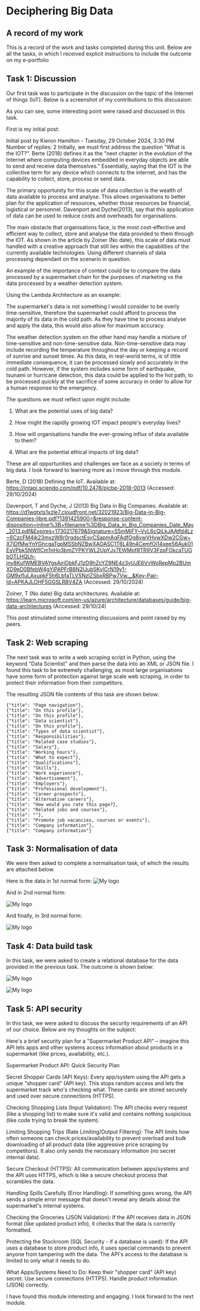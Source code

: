 # Deciphering Big Data
## A record of my work

This is a record of the work and tasks completed during this unit. Below are all the tasks, in which I received explicit instructions to
include the outcome on my e-portfolio

## Task 1: Discussion

Our first task was to participate in the discussion on the topic of the Internet of things (IoT). Below is a screenshot of
my contributions to this discussion:

As you can see, some interesting point were raised and discussed in this task. 

First is my initial post:

Initial post
by Kieron Hamilton - Tuesday, 29 October 2024, 3:30 PM
Number of replies: 2
Initially, we must first address the question "What is the IOT?". Berte (2018) defines it as the "next chapter in the evolution of the Internet where computing devices embedded in everyday objects are able to send and receive data themselves." Essentially, saying that the IOT is the collective term for any device which connects to the internet, and has the capability to collect, store, process or send data. 

The primary opportunity for this scale of data collection is the wealth of data available to process and analyse. This allows organisations to better plan for the application of resources, whether those resources be financial, logistical or personnel. Davenport and Dyche(2013), say that this application of data can be used to reduce costs and overheads for organisations. 

The main obstacle that organisations face, is the most cost-effective and efficient way to collect, store and analyse the data provided to them through the IOT. As shown in the article by Zoiner (No date), this scale of data must handled with a creative approach that still lies within the capabilities of the currently available technologies. Using different channels of data processing dependant on the scenario in question.

An example of the importance of context could be to compare the data processed by a supermarket chain for the purposes of marketing vs the data processed by a weather detection system. 

Using the Lambda Architecture as an example:

The supermarket's data is not something I would consider to be overly time-sensitive, therefore the supermarket could afford to process the majority of its data in the cold path. As they have time to process analyse and apply the data, this would also allow for maximum accuracy. 

The weather detection system on the other hand may handle a mixture of time-sensitive and non-time-sensitive data. Non-time-sensitive data may include recording the temperature throughout the day or keeping a record of sunrise and sunset times. As this data, in real-world terms, is of little immediate consequence, it can be processed slowly and accurately in the cold path. However, if the system includes some form of earthquake, tsunami or hurricane detection, this data could be applied to the hot path, to be processed quickly at the sacrifice of some accuracy in order to allow for a human response to the emergency. 

The questions we must reflect upon might include:

1. What are the potential uses of big data?

2. How might the rapidly growing IOT impact people's everyday lives?

3. How will organisations handle the ever-growing influx of data available to them?

4. What are the potential ethical impacts of big data?

These are all opportunities and challenges we face as a society in terms of big data. I look forward to learning more as I move through this module.

Berte, D (2018) Defining the IoT. Available at: https://intapi.sciendo.com/pdf/10.2478/picbe-2018-0013 (Accessed: 29/10/2024)

Davenport, T and Dyche, J (2013)  Big Data in Big Companies. Available at: https://d1wqtxts1xzle7.cloudfront.net/32021923/Big-Data-in-Big-Companies-libre.pdf?1391425900=&response-content-disposition=inline%3B+filename%3DBig_Data_in_Big_Companies_Date_May_2013.pdf&Expires=1730217679&Signature=S5mMiFY~VyL6cQjLkJAAtfd4Lz~6CzcFM4jk23mxzW8r0rgdsctEsyCSapmAqFAdfOg8vwVHvwXDw2CGw~X7jDfMwYnYGhcgaTgpMSSbNZBwXAOASC1T6L49n4CemfOi14xeeS6Auk01EsVPbk5NWflCm1nHo3bmZYPKYWL2UpYJx7EWMof8TR9V3FzpFOkcaTUGbOTLHQLh-jnv8KufWMEBVAYgsAjriDbkFJ1zD9hZcYZ9NE4z3yUJE6VvWoRepMp2BUmXD9eD0BfebW4gYiPAPFrB8N2IJub5KylCrN19y1-GM9xfluLAxupkF5h6LbfaTLVSNzlZSbxRBPw7Vw__&Key-Pair-Id=APKAJLOHF5GGSLRBV4ZA (Accessed: 29/10/2024)

Zoiner, T (No date) Big data architectures. Available at: https://learn.microsoft.com/en-us/azure/architecture/databases/guide/big-data-architectures (Accessed: 29/10/24)

This post stimulated some interesting discussions and point raised by my peers.

## Task 2: Web scraping

The next task was to write a web scraping script in Python, using the keyword "Data Scientist" and then parse the data 
into an XML or JSON file. I found this task to be extremely challenging, as most large organisations have some form of
protection against large scale web scraping, in order to protect their information from their competitors.

The resulting JSON file contents of this task are shown below:

    {"title": "Page navigation"},
    {"title": "On this profile"},
    {"title": "On this profile"},
    {"title": "Data scientist"},
    {"title": "On this profile"},
    {"title": "Types of data scientist"},
    {"title": "Responsibilities"},
    {"title": "Related case studies"},
    {"title": "Salary"},
    {"title": "Working hours"},
    {"title": "What to expect"},
    {"title": "Qualifications"},
    {"title": "Skills"},
    {"title": "Work experience"},
    {"title": "Advertisement"},
    {"title": "Employers"},
    {"title": "Professional development"},
    {"title": "Career prospects"},
    {"title": "Alternative careers"},
    {"title": "How would you rate this page?},
    {"title": "Related jobs and courses"},
    {"title": ""},
    {"title": "Promote job vacancies, courses or events"},
    {"title": "Company information"},
    {"title": "Company information"}

## Task 3: Normalisation of data

We were then asked to complete a normalisation task, of which the results are attached below.

Here is the data in 1st normal form:
![My logo](/assets/images/1stNormalform.png) 

And in 2nd normal form:

![My logo](/assets/images/2ndnormalform.png) 

And finally, in 3rd normal form:

![My logo](/assets/images/3rdnormalform.png) 

## Task 4: Data build task

In this task, we were asked to create a relational database for the data provided in the previous
task. The outcome is shown below:

![My logo](/assets/images/Databuildtask.png)

![My logo](/assets/images/databuildtask2.png)


## Task 5: API security

In this task, we were asked to discuss the security requirements of an API of our choice. Below are 
my thoughts on the subject:

Here's a brief security plan for a "Supermarket Product API" – imagine this API lets apps and other 
systems access information about products in a supermarket (like prices, availability, etc.).

Supermarket Product API: Quick Security Plan

Secret Shopper Cards (API Keys): Every app/system using the API gets a unique "shopper card" (API key). 
This stops random access and lets the supermarket track who's checking what. These cards are stored 
securely and used over secure connections (HTTPS).

Checking Shopping Lists (Input Validation): The API checks every request (like a shopping list) to make 
sure it's valid and contains nothing suspicious (like code trying to break the system).

Limiting Shopping Trips (Rate Limiting/Output Filtering): The API limits how often someone can check 
prices/availability to prevent overload and bulk downloading of all product data (like aggressive price scraping 
by competitors). It also only sends the necessary information (no secret internal data).

Secure Checkout (HTTPS): All communication between apps/systems and the API uses HTTPS, which is like a 
secure checkout process that scrambles the data.

Handling Spills Carefully (Error Handling): If something goes wrong, the API sends a simple error message 
that doesn't reveal any details about the supermarket's internal systems.

Checking the Groceries (JSON Validation): If the API receives data in JSON format (like updated product info), 
it checks that the data is correctly formatted.

Protecting the Stockroom (SQL Security - if a database is used): If the API uses a database to store product info, 
it uses special commands to prevent anyone from tampering with the data. The API's access to the database is 
limited to only what it needs to do.

What Apps/Systems Need to Do:
Keep their "shopper card" (API key) secret.
Use secure connections (HTTPS).
Handle product information (JSON) correctly.

I have found this module interesting and engaging. I look forward to the next module.
